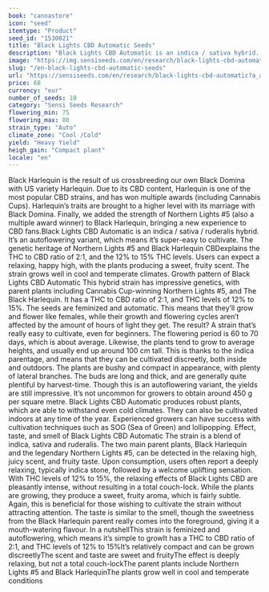 ```yaml
---
book: "cannastore"
icon: "seed"
itemtype: "Product"
seed_id: "1530021"
title: "Black Lights CBD Automatic Seeds"
description: "Black Lights CBD Automatic is an indica / sativa hybrid. Its THC/CBD ratio is 2:1, and the effect is both relaxing and uplifting."
image: "https://img.sensiseeds.com/en/research/black-lights-cbd-automatic-image.png"
slug: "/en-black-lights-cbd-automatic-seeds"
url: "https://sensiseeds.com/en/research/black-lights-cbd-automatic?a_aid=cannastore"
price: 68
currency: "eur"
number_of_seeds: 10
category: "Sensi Seeds Research"
flowering_min: 75
flowering_max: 80
strain_type: "Auto"
climate_zone: "Cool /Cold"
yield: "Heavy Yield"
heigh_gain: "Compact plant"
locale: "en"
---
```

Black Harlequin is the result of us crossbreeding our own Black Domina with US variety Harlequin. Due to its CBD content, Harlequin is one of the most popular CBD strains, and has won multiple awards (including Cannabis Cups). Harlequin’s traits are brought to a higher level with its marriage with Black Domina. Finally, we added the strength of Northern Lights #5 (also a multiple award winner) to Black Harlequin, bringing a new experience to CBD fans.Black Lights CBD Automatic is an indica / sativa / ruderalis hybrid. It’s an autoflowering variant, which means it’s super-easy to cultivate. The genetic heritage of Northern Lights #5 and Black Harlequin CBDexplains the THC to CBD ratio of 2:1, and the 12% to 15% THC levels. Users can expect a relaxing, happy high, with the plants producing a sweet, fruity scent. The strain grows well in cool and temperate climates. Growth pattern of Black Lights CBD Automatic This hybrid strain has impressive genetics, with parent plants including Cannabis Cup-winning Northern Lights #5, and The Black Harlequin. It has a THC to CBD ratio of 2:1, and THC levels of 12% to 15%. The seeds are feminized and automatic. This means that they’ll grow and flower like females, while their growth and flowering cycles aren’t affected by the amount of hours of light they get. The result? A strain that’s really easy to cultivate, even for beginners. The flowering period is 60 to 70 days, which is about average. Likewise, the plants tend to grow to average heights, and usually end up around 100 cm tall. This is thanks to the indica parentage, and means that they can be cultivated discreetly, both inside and outdoors. The plants are bushy and compact in appearance, with plenty of lateral branches. The buds are long and thick, and are generally quite plentiful by harvest-time. Though this is an autoflowering variant, the yields are still impressive. It’s not uncommon for growers to obtain around 450 g per square metre. Black Lights CBD Automatic produces robust plants, which are able to withstand even cold climates. They can also be cultivated indoors at any time of the year. Experienced growers can have success with cultivation techniques such as SOG (Sea of Green) and lollipopping. Effect, taste, and smell of Black Lights CBD Automatic The strain is a blend of indica, sativa and ruderalis. The two main parent plants, Black Harlequin and the legendary Northern Lights #5, can be detected in the relaxing high, juicy scent, and fruity taste. Upon consumption, users often report a deeply relaxing, typically indica stone, followed by a welcome uplifting sensation. With THC levels of 12% to 15%, the relaxing effects of Black Lights CBD are pleasantly intense, without resulting in a total couch-lock. While the plants are growing, they produce a sweet, fruity aroma, which is fairly subtle. Again, this is beneficial for those wishing to cultivate the strain without attracting attention. The taste is similar to the smell, though the sweetness from the Black Harlequin parent really comes into the foreground, giving it a mouth-watering flavour. In a nutshellThis strain is feminized and autoflowering, which means it’s simple to growIt has a THC to CBD ratio of 2:1, and THC levels of 12% to 15%It’s relatively compact and can be grown discreetlyThe scent and taste are sweet and fruityThe effect is deeply relaxing, but not a total couch-lockThe parent plants include Northern Lights #5 and Black HarlequinThe plants grow well in cool and temperate conditions

